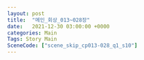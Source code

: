 ```yaml
---
layout: post
title:  "메인_회상_013~028장"
date:   2021-12-30 03:00:00 +0000
categories: Main
Tags: Story Main
SceneCode: ["scene_skip_cp013-028_q1_s10"]
---
```

